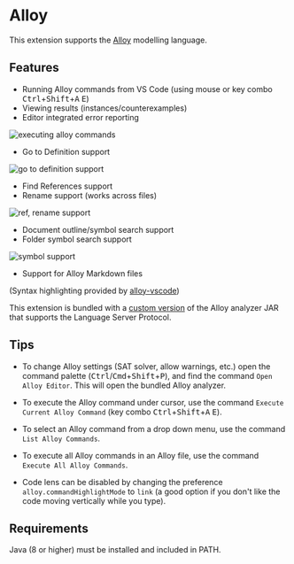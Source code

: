# Alloy 

This extension supports the [Alloy](http://alloytools.org/) modelling language.

## Features
- Running Alloy commands from VS Code (using mouse or key combo <kbd>Ctrl</kbd>+<kbd>Shift</kbd>+<kbd>A</kbd> <kbd>E</kbd>)
- Viewing results (instances/counterexamples)
- Editor integrated error reporting

![executing alloy commands](https://imgur.com/download/dtPZEBW)

- Go to Definition support

![go to definition support](https://imgur.com/download/Dyq9b0w)



- Find References support
- Rename support (works across files)
<!-- ![rename support](https://imgur.com/download/vw3Mpf7) -->
<!-- ![find references support](https://imgur.com/download/LhpXCZX) -->

![ref, rename support](https://imgur.com/download/T2ZHszv)

- Document outline/symbol search support
- Folder symbol search support 

<!-- ![symbol support](https://imgur.com/download/1booynh) -->
![symbol support](https://imgur.com/download/Kze9f6e)
- Support for Alloy Markdown files

(Syntax highlighting provided by [alloy-vscode](https://marketplace.visualstudio.com/items?itemName=DongyuZhao.alloy-vscode))

This extension is bundled with a [custom version](https://github.com/s-arash/org.alloytools.alloy/tree/ls) of the Alloy analyzer JAR that supports the Language Server Protocol.
## Tips

- To change Alloy settings (SAT solver, allow warnings, etc.) open the command palette (<kbd>Ctrl</kbd>/<kbd>Cmd</kbd>+<kbd>Shift</kbd>+<kbd>P</kbd>), and find the command `Open Alloy Editor`. This will open the bundled Alloy analyzer.

- To execute the Alloy command under cursor, use the command `Execute Current Alloy Command` (key combo <kbd>Ctrl</kbd>+<kbd>Shift</kbd>+<kbd>A</kbd> <kbd>E</kbd>).

- To select an Alloy command from a drop down menu, use the command `List Alloy Commands`.

- To execute all Alloy commands in an Alloy file, use the command `Execute All Alloy Commands`.

- Code lens can be disabled by changing the preference `alloy.commandHighlightMode` to `link` (a good option if you don't like the code moving vertically while you type).

## Requirements

Java (8 or higher) must be installed and included in PATH.

